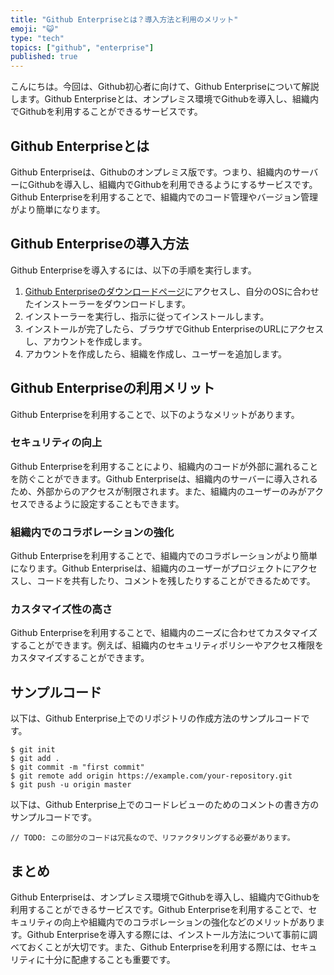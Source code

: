 ```yaml
---
title: "Github Enterpriseとは？導入方法と利用のメリット"
emoji: "😺"
type: "tech"
topics: ["github", "enterprise"]
published: true
---
```


こんにちは。今回は、Github初心者に向けて、Github Enterpriseについて解説します。Github Enterpriseとは、オンプレミス環境でGithubを導入し、組織内でGithubを利用することができるサービスです。

## Github Enterpriseとは

Github Enterpriseは、Githubのオンプレミス版です。つまり、組織内のサーバーにGithubを導入し、組織内でGithubを利用できるようにするサービスです。Github Enterpriseを利用することで、組織内でのコード管理やバージョン管理がより簡単になります。

## Github Enterpriseの導入方法

Github Enterpriseを導入するには、以下の手順を実行します。

1. [Github Enterpriseのダウンロードページ](https://enterprise.github.com/downloads)にアクセスし、自分のOSに合わせたインストーラーをダウンロードします。
2. インストーラーを実行し、指示に従ってインストールします。
3. インストールが完了したら、ブラウザでGithub EnterpriseのURLにアクセスし、アカウントを作成します。
4. アカウントを作成したら、組織を作成し、ユーザーを追加します。

## Github Enterpriseの利用メリット

Github Enterpriseを利用することで、以下のようなメリットがあります。

### セキュリティの向上

Github Enterpriseを利用することにより、組織内のコードが外部に漏れることを防ぐことができます。Github Enterpriseは、組織内のサーバーに導入されるため、外部からのアクセスが制限されます。また、組織内のユーザーのみがアクセスできるように設定することもできます。

### 組織内でのコラボレーションの強化

Github Enterpriseを利用することで、組織内でのコラボレーションがより簡単になります。Github Enterpriseは、組織内のユーザーがプロジェクトにアクセスし、コードを共有したり、コメントを残したりすることができるためです。

### カスタマイズ性の高さ

Github Enterpriseを利用することで、組織内のニーズに合わせてカスタマイズすることができます。例えば、組織内のセキュリティポリシーやアクセス権限をカスタマイズすることができます。

## サンプルコード

以下は、Github Enterprise上でのリポジトリの作成方法のサンプルコードです。

```
$ git init
$ git add .
$ git commit -m "first commit"
$ git remote add origin https://example.com/your-repository.git
$ git push -u origin master
```

以下は、Github Enterprise上でのコードレビューのためのコメントの書き方のサンプルコードです。

```
// TODO: この部分のコードは冗長なので、リファクタリングする必要があります。
```

## まとめ

Github Enterpriseは、オンプレミス環境でGithubを導入し、組織内でGithubを利用することができるサービスです。Github Enterpriseを利用することで、セキュリティの向上や組織内でのコラボレーションの強化などのメリットがあります。Github Enterpriseを導入する際には、インストール方法について事前に調べておくことが大切です。また、Github Enterpriseを利用する際には、セキュリティに十分に配慮することも重要です。
